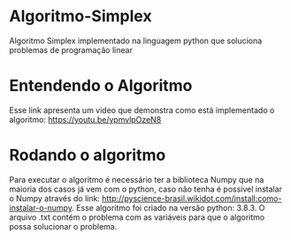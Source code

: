 # Algoritmo-Simplex
Algoritmo Simplex implementado na linguagem python que soluciona problemas de programação linear
# Entendendo o Algoritmo
Esse link apresenta um video que demonstra como está implementado o algoritmo: https://youtu.be/ypmvlpOzeN8
# Rodando o algoritmo
Para executar o algoritmo é necessário ter a biblioteca Numpy que na maioria dos casos já vem com o python, caso não tenha é possivel instalar o Numpy através do link: http://pyscience-brasil.wikidot.com/install:como-instalar-o-numpy. Esse algoritmo foi criado na versão python: 3.8.3. O arquivo .txt contém o problema com as variáveis para que o algoritmo possa solucionar o problema.
